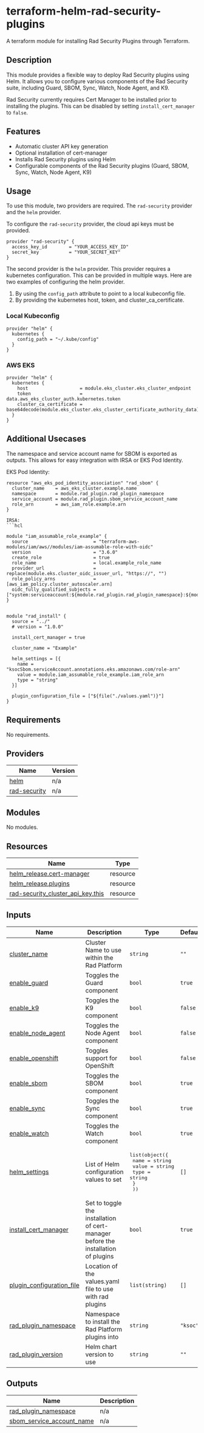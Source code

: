 # terraform-helm-rad-security-plugins
A terraform module for installing Rad Security Plugins through Terraform.

## Description

This module provides a flexible way to deploy Rad Security plugins using Helm. It allows you to configure various components of the Rad Security suite, including Guard, SBOM, Sync, Watch, Node Agent, and K9.

Rad Security currently requires Cert Manager to be installed prior to installing the plugins. This can be disabled by setting `install_cert_manager` to `false`.

## Features

- Automatic cluster API key generation
- Optional installation of cert-manager
- Installs Rad Security plugins using Helm
- Configurable components of the Rad Security plugins (Guard, SBOM, Sync, Watch, Node Agent, K9)

## Usage
To use this module, two providers are required. The `rad-security` provider and the `helm` provider.

To configure the `rad-security` provider, the cloud api keys must be provided.

```hcl
provider "rad-security" {
  access_key_id        = "YOUR_ACCESS_KEY_ID"
  secret_key           = "YOUR_SECRET_KEY"
}
```

The second provider is the `helm` provider. This provider requires a kubernetes configuration. This can be provided in multiple ways. Here are two examples of configuring the helm provider.

1. By using the `config_path` attribute to point to a local kubeconfig file.
2. By providing the kubernetes host, token, and cluster_ca_certificate.

### Local Kubeconfig
```hcl
provider "helm" {
  kubernetes {
    config_path = "~/.kube/config"
  }
}
```

### AWS EKS
```hcl
provider "helm" {
  kubernetes {
    host                   = module.eks_cluster.eks_cluster_endpoint
    token                  = data.aws_eks_cluster_auth.kubernetes.token
    cluster_ca_certificate = base64decode(module.eks_cluster.eks_cluster_certificate_authority_data)
  }
}
```

## Additional Usecases

The namespace and service account name for SBOM is exported as outputs. This allows for easy integration with IRSA or EKS Pod Identity.

EKS Pod Identity:

```hcl
resource "aws_eks_pod_identity_association" "rad_sbom" {
  cluster_name    = aws_eks_cluster.example.name
  namespace       = module.rad_plugin.rad_plugin_namespace
  service_account = module.rad_plugin.sbom_service_account_name
  role_arn        = aws_iam_role.example.arn
}

IRSA:
```hcl

module "iam_assumable_role_example" {
  source                        = "terraform-aws-modules/iam/aws//modules/iam-assumable-role-with-oidc"
  version                       = "3.6.0"
  create_role                   = true
  role_name                     = local.example_role_name
  provider_url                  = replace(module.eks.cluster_oidc_issuer_url, "https://", "")
  role_policy_arns              = [aws_iam_policy.cluster_autoscaler.arn]
  oidc_fully_qualified_subjects = ["system:serviceaccount:${module.rad_plugin.rad_plugin_namespace}:${module.rad_plugin.sbom_service_account_name}"]
}


module "rad_install" {
  source = "../"
  # version = "1.0.0"

  install_cert_manager = true

  cluster_name = "Example"

  helm_settings = [{
    name = "ksocSbom.serviceAccount.annotations.eks.amazonaws.com/role-arn"
    value = module.iam_assumable_role_example.iam_role_arn
    type = "string"
  }]

  plugin_configuration_file = ["${file("./values.yaml")}"]
}
```

<!-- BEGINNING OF PRE-COMMIT-TERRAFORM DOCS HOOK -->
## Requirements

No requirements.

## Providers

| Name | Version |
|------|---------|
| <a name="provider_helm"></a> [helm](#provider\_helm) | n/a |
| <a name="provider_rad-security"></a> [rad-security](#provider\_rad-security) | n/a |

## Modules

No modules.

## Resources

| Name | Type |
|------|------|
| [helm_release.cert-manager](https://registry.terraform.io/providers/hashicorp/helm/latest/docs/resources/release) | resource |
| [helm_release.plugins](https://registry.terraform.io/providers/hashicorp/helm/latest/docs/resources/release) | resource |
| [rad-security_cluster_api_key.this](https://registry.terraform.io/providers/hashicorp/rad-security/latest/docs/resources/cluster_api_key) | resource |

## Inputs

| Name | Description | Type | Default | Required |
|------|-------------|------|---------|:--------:|
| <a name="input_cluster_name"></a> [cluster\_name](#input\_cluster\_name) | Cluster Name to use within the Rad Platform | `string` | `""` | no |
| <a name="input_enable_guard"></a> [enable\_guard](#input\_enable\_guard) | Toggles the Guard component | `bool` | `true` | no |
| <a name="input_enable_k9"></a> [enable\_k9](#input\_enable\_k9) | Toggles the K9 component | `bool` | `false` | no |
| <a name="input_enable_node_agent"></a> [enable\_node\_agent](#input\_enable\_node\_agent) | Toggles the Node Agent component | `bool` | `false` | no |
| <a name="input_enable_openshift"></a> [enable\_openshift](#input\_enable\_openshift) | Toggles support for OpenShift | `bool` | `false` | no |
| <a name="input_enable_sbom"></a> [enable\_sbom](#input\_enable\_sbom) | Toggles the SBOM component | `bool` | `true` | no |
| <a name="input_enable_sync"></a> [enable\_sync](#input\_enable\_sync) | Toggles the Sync component | `bool` | `true` | no |
| <a name="input_enable_watch"></a> [enable\_watch](#input\_enable\_watch) | Toggles the Watch component | `bool` | `true` | no |
| <a name="input_helm_settings"></a> [helm\_settings](#input\_helm\_settings) | List of Helm configuration values to set | <pre>list(object({<br>    name  = string<br>    value = string<br>    type  = string<br>    }<br>  ))</pre> | `[]` | no |
| <a name="input_install_cert_manager"></a> [install\_cert\_manager](#input\_install\_cert\_manager) | Set to toggle the installation of cert-manager before the installation of plugins | `bool` | `true` | no |
| <a name="input_plugin_configuration_file"></a> [plugin\_configuration\_file](#input\_plugin\_configuration\_file) | Location of the values.yaml file to use with rad plugins | `list(string)` | `[]` | no |
| <a name="input_rad_plugin_namespace"></a> [rad\_plugin\_namespace](#input\_rad\_plugin\_namespace) | Namespace to install the Rad Platform plugins into | `string` | `"ksoc"` | no |
| <a name="input_rad_plugin_version"></a> [rad\_plugin\_version](#input\_rad\_plugin\_version) | Helm chart version to use | `string` | `""` | no |

## Outputs

| Name | Description |
|------|-------------|
| <a name="output_rad_plugin_namespace"></a> [rad\_plugin\_namespace](#output\_rad\_plugin\_namespace) | n/a |
| <a name="output_sbom_service_account_name"></a> [sbom\_service\_account\_name](#output\_sbom\_service\_account\_name) | n/a |
<!-- END OF PRE-COMMIT-TERRAFORM DOCS HOOK -->

